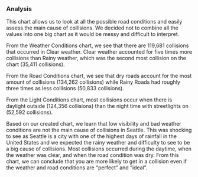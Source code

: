 ### Analysis

This chart allows us to look at all the possible road conditions and easily assess the main cause of collisions. We decided not to combine all the values into one big chart as it would be messy and difficult to interpret.

From the Weather Conditions chart, we see that there are 119,681 collisions that occurred in Clear weather. Clear weather accounted for five times more collisions than Rainy weather, which was the second most collision on the chart (35,411 collisions).

From the Road Conditions chart, we see that dry roads account for the most amount of collisions (134,262 collisions) while Rainy Roads had roughly three times as less collisions (50,833 collisions).

From the Light Conditions chart, most collisions occur when there is daylight outside (124,356 collisions) than the night time with streetlights on (52,592 collisions).

Based on our created chart, we learn that low visibility and bad weather conditions are not the main cause of collisions in Seattle. This was shocking to see as Seattle is a city with one of the highest days of rainfall in the United States and we expected the rainy weather and difficulty to see to be a big cause of collisions. Most collisions occurred during the daytime, when the weather was clear, and when the road condition was dry. From this chart, we can conclude that you are more likely to get in a collision even if the weather and road conditions are “perfect” and “ideal”.
